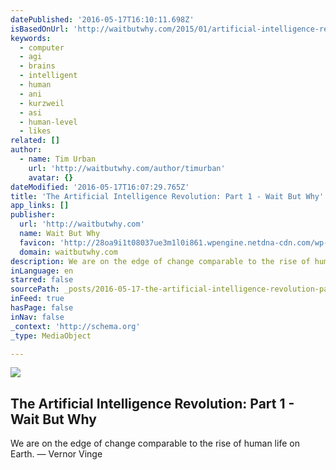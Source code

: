 ```yaml
---
datePublished: '2016-05-17T16:10:11.698Z'
isBasedOnUrl: 'http://waitbutwhy.com/2015/01/artificial-intelligence-revolution-1.html'
keywords:
  - computer
  - agi
  - brains
  - intelligent
  - human
  - ani
  - kurzweil
  - asi
  - human-level
  - likes
related: []
author:
  - name: Tim Urban
    url: 'http://waitbutwhy.com/author/timurban'
    avatar: {}
dateModified: '2016-05-17T16:07:29.765Z'
title: 'The Artificial Intelligence Revolution: Part 1 - Wait But Why'
app_links: []
publisher:
  url: 'http://waitbutwhy.com'
  name: Wait But Why
  favicon: 'http://28oa9i1t08037ue3m1l0i861.wpengine.netdna-cdn.com/wp-content/themes/waitbutwhy/images/favicon.ico'
  domain: waitbutwhy.com
description: We are on the edge of change comparable to the rise of human life on Earth. — Vernor Vinge
inLanguage: en
starred: false
sourcePath: _posts/2016-05-17-the-artificial-intelligence-revolution-part-1-wait-but-wh.md
inFeed: true
hasPage: false
inNav: false
_context: 'http://schema.org'
_type: MediaObject

---
```

<article style=""><img src="https://the-grid-user-content.s3-us-west-2.amazonaws.com/908af409-c74d-4921-821b-f8e26420868e.jpg" /><h1>The Artificial Intelligence Revolution: Part 1 - Wait But Why</h1><p>We are on the edge of change comparable to the rise of human life on Earth. — Vernor Vinge</p></article>